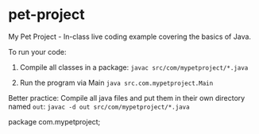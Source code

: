 # pet-project
My Pet Project - In-class live coding example covering the basics of Java. 

To run your code:

1. Compile all classes in a package:
`javac src/com/mypetproject/*.java` 

2. Run the program via Main
`java src.com.mypetproject.Main`

Better practice: 
Compile all java files and put them in their own directory named `out`:
`javac -d out src/com/mypetproject/*.java`






















package com.mypetproject;